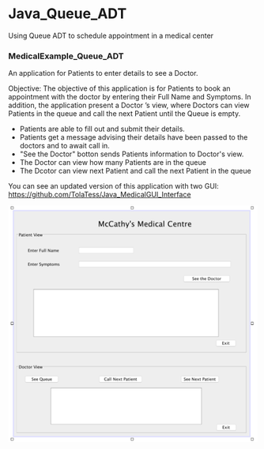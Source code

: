 # Java_Queue_ADT
Using Queue ADT to schedule appointment in a medical center 

<h3>MedicalExample_Queue_ADT</h3>
An application for Patients to enter details to see a Doctor.

Objective:
The objective of this application is for Patients to book an appointment with the doctor by entering their 
Full Name and Symptoms. In addition, the application present a Doctor ’s view, 
where Doctors can view Patients in the queue and call the next Patient until the Queue is empty. 

- Patients are able to fill out and submit their details.
- Patients get a message advising their details have been passed to the doctors and to await call in.
- "See the Doctor" botton sends Patients information to Doctor's view.
- The Doctor can view how many Patients are in the queue
- The Dcotor can view next Patient and call the next Patient in the queue

You can see an updated version of this application with two GUI: https://github.com/TolaTess/Java_MedicalGUI_Interface

![Medical GUI](https://github.com/TolaTess/Java_Queue_ADT/blob/master/Image.png)
